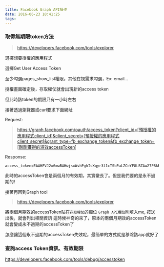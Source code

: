 ```yaml
---
title: Facebook Graph API操作
date: 2016-06-23 10:41:25
tags:
---
```


### 取得無期限token方法

> https://developers.facebook.com/tools/explorer

選擇想要授權的應用程式

選擇Get User Access Token

至少勾選pages_show_list權限，其他在視需求勾選，Ex: email...

授權畫面確定後，存取權仗就會出現新的access token

但此時該token的期限只有一小時左右

接著透過瀏覽器或curl要求下面網址

Request:
>https://graph.facebook.com/oauth/access_token?client_id=[預授權的應用程式client_id]&client_secret=[預授權的應用程式client_secret]&grant_type=fb_exchange_token&fb_exchange_token=[剛剛獲得的短效accessToken]

Response:
```
access_token=EAAHFVJ2x6mwBAHwjsxWvhPghIsXqyr3l1cTSbPaLZCeYF8LBZAw27P8kRv6QHxA7LBI6FTgVIQrpiKvwvd67TpS3kASYvIvoHHZBL6RKXKdwXdlk7jZCG6UPZC4fFnCWp6h7Y7XNXHZB5uZBh30ZCEgfe7Em4jGxZALUZD&expires=5184000
```

此時的accessToken會是兩個月的有效期，其實蠻長了。但是我們要的是永不過期的!

接著再回到Graph tool
>https://developers.facebook.com/tools/explorer

將兩個月期效的accessToken貼在`存取權仗`的欄位
`Graph API欄位`則填入me, 按送出後，就會列出相關資訊
這時候神奇的來了，原本的兩個月期效的accessToken就會變成永不過期的accessToken了

怎麼讓這個永不過期的accessToken失效呢，最簡單的方式就是移除該app就好了

### 查詢access Token資訊、有效期限

https://developers.facebook.com/tools/debug/accesstoken

